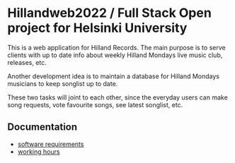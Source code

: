 # Hillandweb2022 / Full Stack Open project for Helsinki University

This is a web application for Hilland Records. The main purpose is to serve clients with up to date info about weekly Hilland Mondays live music club, releases, etc.

Another development idea is to maintain a database for Hilland Mondays musicians to keep songlist up to date.

These two tasks will joint to each other, since the everyday users can make song requests, vote favourite songs, see latest songlist, etc.

## Documentation

- [software requirements](https://github.com/Doubleneck/Hillandweb2022/blob/main/documents/requirements_specification.md)  
- [working hours ](https://github.com/Doubleneck/Hillandweb2022/blob/main/documents/working_hours.md)  
